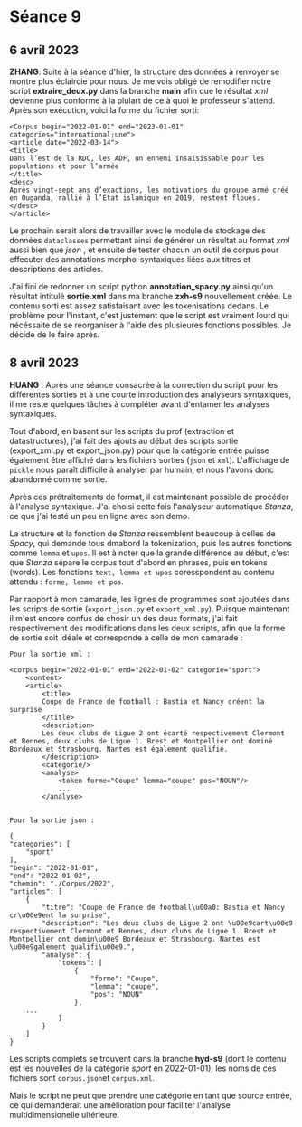 #  Séance 9

## 6 avril 2023
**ZHANG**: Suite à la séance d'hier, la structure des données à renvoyer se montre plus éclaircie pour nous. Je me vois obligé de remodifier notre script **extraire_deux.py** dans la branche **main** afin que le résultat *xml* devienne plus conforme à la plulart de ce à quoi le professeur s'attend. Après son exécution, voici la forme du fichier sorti:
```
<Corpus begin="2022-01-01" end="2023-01-01" categories="international;une">
<article date="2022-03-14">
<title>
Dans l’est de la RDC, les ADF, un ennemi insaisissable pour les populations et pour l’armée
</title>
<desc>
Après vingt-sept ans d’exactions, les motivations du groupe armé créé en Ouganda, rallié à l’Etat islamique en 2019, restent floues.
</desc>
</article>
```
Le prochain serait alors de travailler avec le module de stockage des données `dataclasses` permettant ainsi de générer un résultat au format *xml* aussi bien que *json*  , et ensuite de tester chacun un outil de corpus pour effecuter des annotations morpho-syntaxiques liées aux titres et descriptions des articles. 

J'ai fini de redonner un script python **annotation_spacy.py** ainsi qu'un résultat intitulé **sortie.xml** dans ma branche **zxh-s9** nouvellement créée. Le contenu sorti est assez satisfaisant avec les tokenisations dedans. Le problème pour l'instant, c'est justement que le script est vraiment lourd qui nécéssaite de se réorganiser à l'aide des plusieures fonctions possibles. Je décide de le faire après. 

## 8 avril 2023
**HUANG** : Après une séance consacrée à la correction du script pour les différentes sorties et à une courte introduction des analyseurs syntaxiques, il me reste quelques tâches à compléter avant d'entamer les analyses syntaxiques.

Tout d'abord, en basant sur les scripts du prof (extraction et datastructures), j'ai fait des ajouts au début des scripts sortie (export_xml.py et export_json.py) pour que la catégorie entrée puisse également être affiché dans les fichiers sorties (`json` et `xml`). L'affichage de `pickle` nous paraît difficile à analyser par humain, et nous l'avons donc abandonné comme sortie.

Après ces prétraitements de format, il est maintenant possible de procéder à l'analyse syntaxique. J'ai choisi cette fois l'analyseur automatique *Stanza*, ce que j'ai testé un peu en ligne avec son demo.

La structure et la fonction de *Stanza* ressemblent beaucoup à celles de *Spacy*, qui demande tous dmabord la tokenization, puis les autres fonctions comme `lemma` et `upos`. Il est à noter que la grande différence au début, c'est que *Stanza* sépare le corpus tout d'abord en phrases, puis en tokens (words). Les fonctions `text, lemma et upos` coresspondent au contenu attendu : `forme, lemme et pos`.

Par rapport à mon camarade, les lignes de programmes sont ajoutées dans les scripts de sortie (`export_json.py` et `export_xml.py`). Puisque maintenant il m'est encore confus de chosir un des deux formats, j'ai fait respectivement des modifications dans les deux scripts, afin que la forme de sortie soit idéale et corresponde à celle de mon camarade :

    Pour la sortie xml :

    <corpus begin="2022-01-01" end="2022-01-02" categorie="sport">
        <content>
        <article>
            <title>
            Coupe de France de football : Bastia et Nancy créent la surprise
            </title>
            <description>
            Les deux clubs de Ligue 2 ont écarté respectivement Clermont et Rennes, deux clubs de Ligue 1. Brest et Montpellier ont dominé Bordeaux et Strasbourg. Nantes est également qualifié.
            </description>
            <categorie/>
            <analyse>
                <token forme="Coupe" lemma="coupe" pos="NOUN"/>
                ...
            </analyse>


    Pour la sortie json :

    {
    "categories": [
        "sport"
    ],
    "begin": "2022-01-01",
    "end": "2022-01-02",
    "chemin": "./Corpus/2022",
    "articles": [
        {
            "titre": "Coupe de France de football\u00a0: Bastia et Nancy cr\u00e9ent la surprise",
            "description": "Les deux clubs de Ligue 2 ont \u00e9cart\u00e9 respectivement Clermont et Rennes, deux clubs de Ligue 1. Brest et Montpellier ont domin\u00e9 Bordeaux et Strasbourg. Nantes est \u00e9galement qualifi\u00e9.",
            "analyse": {
                "tokens": [
                    {
                        "forme": "Coupe",
                        "lemma": "coupe",
                        "pos": "NOUN"
                    },
        ...
                ]
            }
        ]
    }


Les scripts complets se trouvent dans la branche **hyd-s9** (dont le contenu est les nouvelles de la catégorie *sport* en 2022-01-01), les noms de ces fichiers sont `corpus.json`et `corpus.xml`.

Mais le script ne peut que prendre une catégorie en tant que source entrée, ce qui demanderait une amélioration pour faciliter l'analyse multidimensionelle ultérieure.




